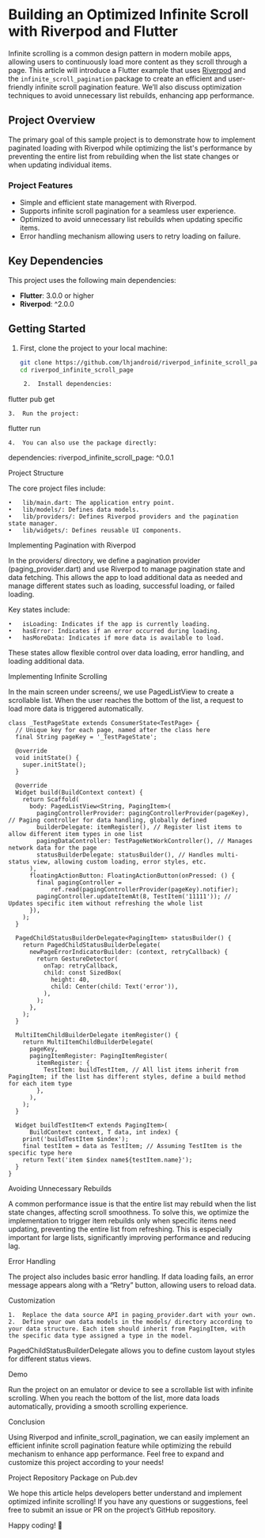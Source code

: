 # Building an Optimized Infinite Scroll with Riverpod and Flutter

Infinite scrolling is a common design pattern in modern mobile apps, allowing users to continuously load more content as they scroll through a page. This article will introduce a Flutter example that uses [Riverpod](https://pub.dev/packages/riverpod) and the `infinite_scroll_pagination` package to create an efficient and user-friendly infinite scroll pagination feature. We’ll also discuss optimization techniques to avoid unnecessary list rebuilds, enhancing app performance.

## Project Overview

The primary goal of this sample project is to demonstrate how to implement paginated loading with Riverpod while optimizing the list's performance by preventing the entire list from rebuilding when the list state changes or when updating individual items.

### Project Features

- Simple and efficient state management with Riverpod.
- Supports infinite scroll pagination for a seamless user experience.
- Optimized to avoid unnecessary list rebuilds when updating specific items.
- Error handling mechanism allowing users to retry loading on failure.

## Key Dependencies

This project uses the following main dependencies:

- **Flutter**: 3.0.0 or higher
- **Riverpod**: ^2.0.0

## Getting Started

1. First, clone the project to your local machine:

   ```bash
   git clone https://github.com/lhjandroid/riverpod_infinite_scroll_page.git
   cd riverpod_infinite_scroll_page

	2.	Install dependencies:

flutter pub get


	3.	Run the project:

flutter run


	4.	You can also use the package directly:

dependencies:
  riverpod_infinite_scroll_page: ^0.0.1



Project Structure

The core project files include:

	•	lib/main.dart: The application entry point.
	•	lib/models/: Defines data models.
	•	lib/providers/: Defines Riverpod providers and the pagination state manager.
	•	lib/widgets/: Defines reusable UI components.

Implementing Pagination with Riverpod

In the providers/ directory, we define a pagination provider (paging_provider.dart) and use Riverpod to manage pagination state and data fetching. This allows the app to load additional data as needed and manage different states such as loading, successful loading, or failed loading.

Key states include:

	•	isLoading: Indicates if the app is currently loading.
	•	hasError: Indicates if an error occurred during loading.
	•	hasMoreData: Indicates if more data is available to load.

These states allow flexible control over data loading, error handling, and loading additional data.

Implementing Infinite Scrolling

In the main screen under screens/, we use PagedListView to create a scrollable list. When the user reaches the bottom of the list, a request to load more data is triggered automatically.

```
class _TestPageState extends ConsumerState<TestPage> {
  // Unique key for each page, named after the class here
  final String pageKey = '_TestPageState';

  @override
  void initState() {
    super.initState();
  }

  @override
  Widget build(BuildContext context) {
    return Scaffold(
      body: PagedListView<String, PagingItem>(
        pagingControllerProvider: pagingControllerProvider(pageKey), // Paging controller for data handling, globally defined
        builderDelegate: itemRegister(), // Register list items to allow different item types in one list
        pagingDataController: TestPageNetWorkController(), // Manages network data for the page
        statusBuilderDelegate: statusBuilder(), // Handles multi-status view, allowing custom loading, error styles, etc.
      ),
      floatingActionButton: FloatingActionButton(onPressed: () {
        final pagingController =
            ref.read(pagingControllerProvider(pageKey).notifier);
        pagingController.updateItemAt(8, TestItem('11111')); // Updates specific item without refreshing the whole list
      }),
    );
  }

  PagedChildStatusBuilderDelegate<PagingItem> statusBuilder() {
    return PagedChildStatusBuilderDelegate(
      newPageErrorIndicatorBuilder: (context, retryCallback) {
        return GestureDetector(
          onTap: retryCallback,
          child: const SizedBox(
            height: 40,
            child: Center(child: Text('error')),
          ),
        );
      },
    );
  }

  MultiItemChildBuilderDelegate itemRegister() {
    return MultiItemChildBuilderDelegate(
      pageKey,
      pagingItemRegister: PagingItemRegister(
        itemRegister: {
          TestItem: buildTestItem, // All list items inherit from PagingItem; if the list has different styles, define a build method for each item type
        },
      ),
    );
  }

  Widget buildTestItem<T extends PagingItem>(
      BuildContext context, T data, int index) {
    print('buildTestItem $index');
    final testItem = data as TestItem; // Assuming TestItem is the specific type here
    return Text('item $index name${testItem.name}');
  }
}
```

Avoiding Unnecessary Rebuilds

A common performance issue is that the entire list may rebuild when the list state changes, affecting scroll smoothness. To solve this, we optimize the implementation to trigger item rebuilds only when specific items need updating, preventing the entire list from refreshing. This is especially important for large lists, significantly improving performance and reducing lag.

Error Handling

The project also includes basic error handling. If data loading fails, an error message appears along with a “Retry” button, allowing users to reload data.

Customization

	1.	Replace the data source API in paging_provider.dart with your own.
	2.	Define your own data models in the models/ directory according to your data structure. Each item should inherit from PagingItem, with the specific data type assigned a type in the model.

PagedChildStatusBuilderDelegate allows you to define custom layout styles for different status views.

Demo

Run the project on an emulator or device to see a scrollable list with infinite scrolling. When you reach the bottom of the list, more data loads automatically, providing a smooth scrolling experience.

Conclusion

Using Riverpod and infinite_scroll_pagination, we can easily implement an efficient infinite scroll pagination feature while optimizing the rebuild mechanism to enhance app performance. Feel free to expand and customize this project according to your needs!

Project Repository
Package on Pub.dev

We hope this article helps developers better understand and implement optimized infinite scrolling! If you have any questions or suggestions, feel free to submit an issue or PR on the project’s GitHub repository.

Happy coding! 🎉

